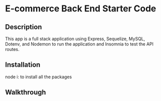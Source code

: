 # E-commerce Back End Starter Code

## Description
This app is a full stack application using  Express, Sequelize, MySQL, Dotenv, and Nodemon to run the application and Insomnia to test the API routes.

## Installation
node i: to install all the packages

## Walkthrough



